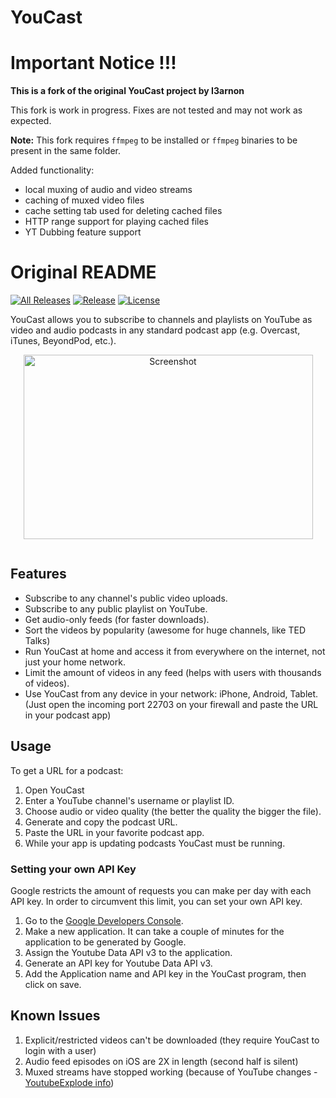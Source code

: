 YouCast
=======

# Important Notice !!!

**This is a fork of the original YouCast project by I3arnon**

This fork is work in progress. Fixes are not tested and may not work as expected.

**Note:** This fork requires `ffmpeg` to be installed or `ffmpeg` binaries to be present in the same folder.

Added functionality:
- local muxing of audio and video streams
- caching of muxed video files
- cache setting tab used for deleting cached files
- HTTP range support for playing cached files
- YT Dubbing feature support

# Original README

[![All Releases](https://img.shields.io/github/downloads/Ja-Tar/YouCast/total.svg)](https://github.com/Ja-Tar/YouCast/releases)
[![Release](https://img.shields.io/github/release/Ja-Tar/YouCast.svg)](https://github.com/Ja-Tar/YouCast/releases)
[![License](https://img.shields.io/github/license/Ja-Tar/YouCast.svg)](LICENSE)

YouCast allows you to subscribe to channels and playlists on YouTube as video and audio podcasts in any standard podcast app (e.g. Overcast, iTunes, BeyondPod, etc.).

<p align="center"><img style="display: block; margin-left: auto; margin-right: auto;" src="https://raw.githubusercontent.com/I3arnon/YouCast/master/src/Screenshot.PNG" alt="Screenshot" width="463" height="295" /></p>

<p align="center"><a href="http://www.paypal.com/cgi-bin/webscr?cmd=_s-xclick&amp;hosted_button_id=B8VLNS5S6UBEE"><img style="display: block; margin-left: auto; margin-right: auto;" src="http://www.paypalobjects.com/en_US/i/btn/btn_donateCC_LG_global.gif" alt="" /></a></p>

## Features
 - Subscribe to any channel's public video uploads.
 - Subscribe to any public playlist on YouTube.
 - Get audio-only feeds (for faster downloads).
 - Sort the videos by popularity (awesome for huge channels, like TED Talks)
 - Run YouCast at home and access it from everywhere on the internet, not just your home network.
 - Limit the amount of videos in any feed (helps with users with thousands of videos).
 - Use YouCast from any device in your network: iPhone, Android, Tablet. (Just open the incoming port 22703 on your firewall and paste the URL in your podcast app)

## Usage
To get a URL for a podcast:

1. Open YouCast
2. Enter a YouTube channel's username or playlist ID.
3. Choose audio or video quality (the better the quality the bigger the file).
4. Generate and copy the podcast URL.
5. Paste the URL in your favorite podcast app.
6. While your app is updating podcasts YouCast must be running.

### Setting your own API Key
Google restricts the amount of requests you can make per day with each API key. In order to circumvent this limit, you can set your own API key.

1. Go to the [Google Developers Console](https://console.developers.google.com/).
2. Make a new application. It can take a couple of minutes for the application to be generated by Google.
3. Assign the Youtube Data API v3 to the application.
4. Generate an API key for Youtube Data API v3.
5. Add the Application name and API key in the YouCast program, then click on save.

## Known Issues

1. Explicit/restricted videos can't be downloaded (they require YouCast to login with a user)
2. Audio feed episodes on iOS are 2X in length (second half is silent)
3. Muxed streams have stopped working (because of YouTube changes - [YoutubeExplode info](https://github.com/Tyrrrz/YoutubeExplode/releases/tag/6.4.2))
